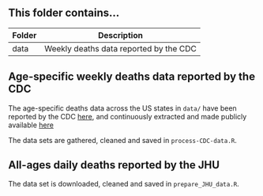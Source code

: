 ## This folder contains...
| Folder    | Description |
|-----------|------------------------------------------------------|
| data   | Weekly deaths data reported by the CDC |

## Age-specific weekly deaths data reported by the CDC 
The age-specific deaths data across the US states in ```data/``` have been reported by the CDC [here](https://data.cdc.gov/NCHS/Provisional-COVID-19-Death-Counts-by-Sex-Age-and-S/9bhg-hcku), and continuously extracted and made publicly available [here](https://github.com/rearc-data/covid-19-death-counts-sex-age-state)

The data sets are gathered, cleaned and saved in ```process-CDC-data.R```.

## All-ages daily deaths reported by the JHU
The data set is downloaded, cleaned and saved in ```prepare_JHU_data.R```.

